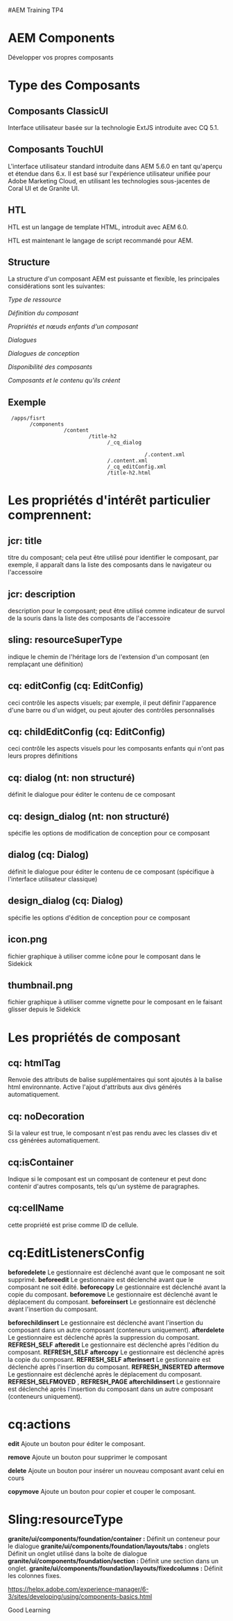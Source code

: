 #AEM Training TP4

# AEM Components

Développer vos propres composants

Type des Composants
=============================================
Composants ClassicUI
-----------------------------
Interface utilisateur basée sur la technologie ExtJS introduite avec CQ 5.1.

Composants TouchUI
-----------------------------
L'interface utilisateur standard introduite dans AEM 5.6.0 en tant qu'aperçu et étendue dans 6.x. Il est basé sur l'expérience utilisateur unifiée pour Adobe Marketing Cloud, en utilisant les technologies sous-jacentes de Coral UI et de Granite UI.


HTL
------------
HTL est un langage de template HTML, introduit avec AEM 6.0.

HTL est maintenant le langage de script recommandé pour AEM.


Structure
------------------

La structure d'un composant AEM est puissante et flexible, les principales considérations sont les suivantes:

_Type de ressource_

_Définition du composant_

_Propriétés et nœuds enfants d'un composant_

_Dialogues_

_Dialogues de conception_

_Disponibilité des composants_

_Composants et le contenu qu'ils créent_

Exemple
---
 
     /apps/fisrt
           /components
                      /content
                              /title-h2
                                    /_cq_dialog
                                    
                                                /.content.xml
                                    /.content.xml
                                    /_cq_editConfig.xml
                                    /title-h2.html

Les propriétés d'intérêt particulier comprennent:
============================
jcr: title
 ----------
titre du composant; cela peut être utilisé pour identifier le composant, par exemple, il apparaît dans la liste des composants dans le navigateur ou l'accessoire

jcr: description 
----------------
description pour le composant; peut être utilisé comme indicateur de survol de la souris dans la liste des composants de l'accessoire

sling: resourceSuperType
 ----------------
 indique le chemin de l'héritage lors de l'extension d'un composant (en remplaçant une définition)

cq: editConfig (cq: EditConfig) 
 ----------------
 ceci contrôle les aspects visuels; par exemple, il peut définir l'apparence d'une barre ou d'un widget, ou peut ajouter des contrôles personnalisés

cq: childEditConfig (cq: EditConfig) 
 ----------------
 ceci contrôle les aspects visuels pour les composants enfants qui n'ont pas leurs propres définitions

cq: dialog (nt: non structuré) 
 ----------------
 définit le dialogue pour éditer le contenu de ce composant

cq: design_dialog (nt: non structuré) 
 ----------------
 spécifie les options de modification de conception pour ce composant

dialog (cq: Dialog) 
 ----------------
 définit le dialogue pour éditer le contenu de ce composant (spécifique à l'interface utilisateur classique)

design_dialog (cq: Dialog)
 ----------------
 spécifie les options d'édition de conception pour ce composant

icon.png
----------------
fichier graphique à utiliser comme icône pour le composant dans le Sidekick

thumbnail.png
 ----------------
 fichier graphique à utiliser comme vignette pour le composant en le faisant glisser depuis le Sidekick


Les propriétés de composant
=====

cq: htmlTag
-------
Renvoie des attributs de balise supplémentaires qui sont ajoutés à la balise html environnante. Active l'ajout d'attributs aux divs générés automatiquement.

cq: noDecoration
 ----------
 Si la valeur est true, le composant n'est pas rendu avec les classes div et css générées automatiquement.

cq:isContainer
----
Indique si le composant est un composant de conteneur et peut donc contenir d'autres composants, tels qu'un système de paragraphes.

cq:cellName	
----
cette propriété est prise comme ID de cellule.


cq:EditListenersConfig
====
**beforedelete** Le gestionnaire est déclenché avant que le composant ne soit supprimé.
**beforeedit** Le gestionnaire est déclenché avant que le composant ne soit édité.
**beforecopy** Le gestionnaire est déclenché avant la copie du composant.
**beforemove** Le gestionnaire est déclenché avant le déplacement du composant.
**beforeinsert** Le gestionnaire est déclenché avant l'insertion du composant.

**beforechildinsert** Le gestionnaire est déclenché avant l'insertion du composant dans un autre composant (conteneurs uniquement).
**afterdelete** Le gestionnaire est déclenché après la suppression du composant. **REFRESH_SELF**
**afteredit** Le gestionnaire est déclenché après l'édition du composant. **REFRESH_SELF**
**aftercopy** Le gestionnaire est déclenché après la copie du composant. **REFRESH_SELF**
**afterinsert** Le gestionnaire est déclenché après l'insertion du composant. **REFRESH_INSERTED**
**aftermove** Le gestionnaire est déclenché après le déplacement du composant. **REFRESH_SELFMOVED** , **REFRESH_PAGE**
**afterchildinsert** Le gestionnaire est déclenché après l'insertion du composant dans un autre composant (conteneurs uniquement).




cq:actions
====

**edit** Ajoute un bouton pour éditer le composant.

**remove** Ajoute un bouton pour supprimer le composant

**delete** Ajoute un bouton pour insérer un nouveau composant avant celui en cours

**copymove** Ajoute un bouton pour copier et couper le composant.


Sling:resourceType	
=======

**granite/ui/components/foundation/container  :** Définit un conteneur pour le dialogue
**granite/ui/components/foundation/layouts/tabs :**  onglets Définit un onglet utilisé dans la boîte de dialogue
**granite/ui/components/foundation/section :**  Définit une section dans un onglet.
**granite/ui/components/foundation/layouts/fixedcolumns :**  Définit les colonnes fixes.


https://helpx.adobe.com/experience-manager/6-3/sites/developing/using/components-basics.html

Good Learning 
